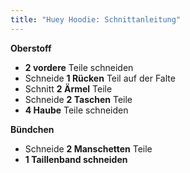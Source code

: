 ```yaml
---
title: "Huey Hoodie: Schnittanleitung"
---
```


**Oberstoff**

- **2 vordere** Teile schneiden
- Schneide **1 Rücken** Teil auf der Falte
- Schnitt **2 Ärmel** Teile
- Schneide **2 Taschen** Teile
- **4 Haube** Teile schneiden

**Bündchen**

- Schneide **2 Manschetten** Teile
- **1 Taillenband schneiden**

